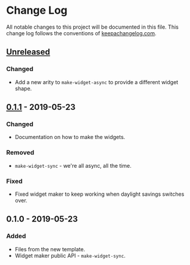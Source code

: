 # Change Log
All notable changes to this project will be documented in this file. This change log follows the conventions of [keepachangelog.com](http://keepachangelog.com/).

## [Unreleased]
### Changed
- Add a new arity to `make-widget-async` to provide a different widget shape.

## [0.1.1] - 2019-05-23
### Changed
- Documentation on how to make the widgets.

### Removed
- `make-widget-sync` - we're all async, all the time.

### Fixed
- Fixed widget maker to keep working when daylight savings switches over.

## 0.1.0 - 2019-05-23
### Added
- Files from the new template.
- Widget maker public API - `make-widget-sync`.

[Unreleased]: https://github.com/your-name/purple-bank/compare/0.1.1...HEAD
[0.1.1]: https://github.com/your-name/purple-bank/compare/0.1.0...0.1.1
